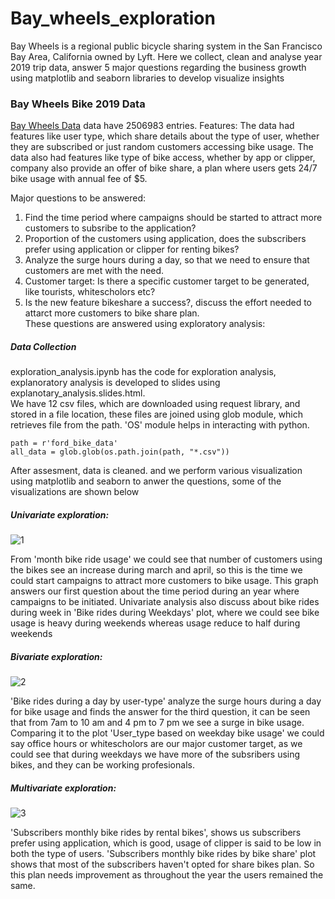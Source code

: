 # Bay_wheels_exploration
Bay Wheels is a regional public bicycle sharing system in the San Francisco Bay Area, California owned by Lyft. Here we collect, clean and analyse year 2019 trip data, answer 5 major questions regarding the business growth using matplotlib and seaborn libraries to develop visualize insights
### Bay Wheels Bike 2019 Data
[Bay Wheels Data](https://www.lyft.com/bikes/bay-wheels/system-data) data have 2506983 entries. 
Features:
The data had features like user type, which share details about the type of user, whether they are subscribed or just random customers accessing bike usage. The data also had features like type of bike access, whether by app or clipper, company also provide an offer of bike share, a plan where users gets 24/7 bike usage with annual fee of $5.

Major questions to be answered:

1. Find the time period where campaigns should be started to attract more customers to subsribe to the application?  
2. Proportion of the customers using application, does the subscribers prefer using application or clipper for renting bikes?
3. Analyze the surge hours during a day, so that we need to ensure that customers are met with the need.  
4. Customer target: Is there a specific customer target to be generated, like tourists, whitescholors etc?  
5. Is the new feature bikeshare a success?, discuss the effort needed to attarct more customers to bike share plan.  
These questions are answered using exploratory analysis:

##### Data Collection
exploration_analysis.ipynb has the code for exploration analysis, explanoratory analysis is developed to slides using explanotary_analysis.slides.html.   
We have 12 csv files, which are downloaded using request library, and stored in a file location, these files are joined using glob module, which retrieves file from the path. 'OS' module helps in interacting with python.
```
path = r'ford_bike_data'
all_data = glob.glob(os.path.join(path, "*.csv"))
```
After assesment, data is cleaned. and we perform various visualization using matplotlib and seaborn to anwer the questions, some of the visualizations are shown below

##### Univariate exploration:
![1](https://user-images.githubusercontent.com/60280080/83698987-e4e1b800-a5d0-11ea-8810-4b29b060a952.JPG)

From 'month bike ride usage' we could see that number of customers using the bikes see an increase during march and april, so this is the time we could start campaigns to attract more customers to bike usage. This graph answers our first question about the time period during an year where campaigns to be initiated. Univariate analysis also discuss about bike rides during week in 'Bike rides during Weekdays' plot, where we could see bike usage is heavy during weekends whereas usage reduce to half during weekends

##### Bivariate exploration:
![2](https://user-images.githubusercontent.com/60280080/83699064-15c1ed00-a5d1-11ea-80e2-49f1603dfb53.JPG)

'Bike rides during a day by user-type' analyze the surge hours during a day for bike usage and finds the answer for the third question, it can be seen that from 7am to 10 am and 4 pm to 7 pm we see a surge in bike usage. Comparing it to the plot 'User_type based on weekday bike usage' we could say office hours or whitescholors are our major customer target, as we could see that during weekdays we have more of the subsribers using bikes, and they can be working profesionals.

##### Multivariate exploration:
![3](https://user-images.githubusercontent.com/60280080/83699125-43a73180-a5d1-11ea-8d57-7c00f24fa3a4.JPG)

'Subscribers monthly bike rides by rental bikes', shows us subscribers prefer using application, which is good, usage of clipper is said to be low in both the type of users. 'Subscribers monthly bike rides by bike share' plot shows that most of the subscribers haven't opted for share bikes plan. So this plan needs improvement as throughout the year the users remained the same.
